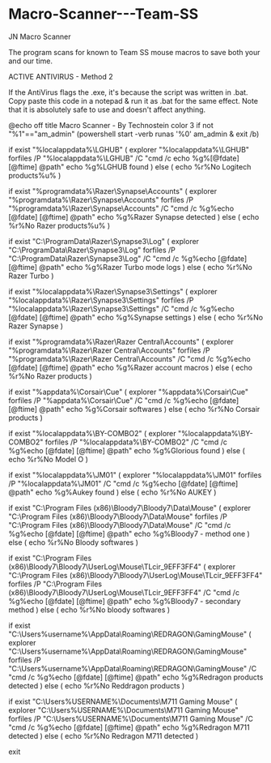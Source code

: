 # Macro-Scanner---Team-SS
JN Macro Scanner

The program scans for known to Team SS mouse macros to save both your and our time. 


ACTIVE ANTIVIRUS - Method 2

If the AntiVirus flags the .exe, it's because the script was written in .bat. Copy paste this code in a notepad & run it as .bat for the same effect. Note that it is absolutely safe to use and doesn't affect anything.

@echo off
title Macro Scanner - By Technostein
color 3 
if not "%1"=="am_admin" (powershell start -verb runas '%0' am_admin & exit /b)

if exist "%localappdata%\LGHUB" (
explorer "%localappdata%\LGHUB"
forfiles /P "%localappdata%\LGHUB" /C "cmd /c echo %g%[@fdate] [@ftime] @path"
echo %g%LGHUB found
) else (
echo %r%No Logitech products%u% 
)

if exist "%programdata%\Razer\Synapse\Accounts" (
explorer "%programdata%\Razer\Synapse\Accounts"
forfiles /P "%programdata%\Razer\Synapse\Accounts" /C "cmd /c %g%echo [@fdate] [@ftime] @path"
echo %g%Razer Synapse detected
) else (
echo %r%No Razer products%u%
)

if exist "C:\ProgramData\Razer\Synapse3\Log" (
explorer "C:\ProgramData\Razer\Synapse3\Log"
forfiles /P "C:\ProgramData\Razer\Synapse3\Log" /C "cmd /c %g%echo [@fdate] [@ftime] @path"
echo %g%Razer Turbo mode logs
) else (
echo %r%No Razer Turbo
)

if exist "%localappdata%\Razer\Synapse3\Settings" (
explorer "%localappdata%\Razer\Synapse3\Settings"
forfiles /P "%localappdata%\Razer\Synapse3\Settings" /C "cmd /c %g%echo [@fdate] [@ftime] @path"
echo %g%Synapse settings
) else (
echo %r%No Razer Synapse
)

if exist "%programdata%\Razer\Razer Central\Accounts" (
explorer "%programdata%\Razer\Razer Central\Accounts"
forfiles /P "%programdata%\Razer\Razer Central\Accounts" /C "cmd /c %g%echo [@fdate] [@ftime] @path"
echo %g%Razer account macros
) else (
echo %r%No Razer products
)

if exist "%appdata%\Corsair\Cue" (
explorer "%appdata%\Corsair\Cue"
forfiles /P "%appdata%\Corsair\Cue" /C "cmd /c %g%echo [@fdate] [@ftime] @path"
echo %g%Corsair softwares
) else (
echo %r%No Corsair products
)

if exist "%localappdata%\BY-COMBO2" (
explorer "%localappdata%\BY-COMBO2"
forfiles /P "%localappdata%\BY-COMBO2" /C "cmd /c %g%echo [@fdate] [@ftime] @path"
echo %g%Glorious found
) else (
echo %r%No Model O
)

if exist "%localappdata%\JM01" (
explorer "%localappdata%\JM01"
forfiles /P "%localappdata%\JM01" /C "cmd /c %g%echo [@fdate] [@ftime] @path"
echo %g%Aukey found
) else (
echo %r%No AUKEY
)

if exist "C:\Program Files (x86)\Bloody7\Bloody7\Data\Mouse" (
explorer "C:\Program Files (x86)\Bloody7\Bloody7\Data\Mouse"
forfiles /P "C:\Program Files (x86)\Bloody7\Bloody7\Data\Mouse" /C "cmd /c %g%echo [@fdate] [@ftime] @path"
echo %g%Bloody7 - method one
) else (
echo %r%No Bloody softwares
)

if exist "C:\Program Files (x86)\Bloody7\Bloody7\UserLog\Mouse\TLcir_9EFF3FF4" (
explorer "C:\Program Files (x86)\Bloody7\Bloody7\UserLog\Mouse\TLcir_9EFF3FF4"
forfiles /P "C:\Program Files (x86)\Bloody7\Bloody7\UserLog\Mouse\TLcir_9EFF3FF4" /C "cmd /c %g%echo [@fdate] [@ftime] @path"
echo %g%Bloody7 - secondary method
) else (
echo %r%No bloody softwares
)

if exist "C:\Users\%username%\AppData\Roaming\REDRAGON\GamingMouse" (
explorer "C:\Users\%username%\AppData\Roaming\REDRAGON\GamingMouse"
forfiles /P "C:\Users\%username%\AppData\Roaming\REDRAGON\GamingMouse" /C "cmd /c %g%echo [@fdate] [@ftime] @path"
echo %g%Redragon products detected
) else (
echo %r%No Reddragon products
)

if exist "C:\Users\%USERNAME%\Documents\M711 Gaming Mouse" (
explorer "C:\Users\%USERNAME%\Documents\M711 Gaming Mouse"
forfiles /P "C:\Users\%USERNAME%\Documents\M711 Gaming Mouse" /C "cmd /c %g%echo [@fdate] [@ftime] @path"
echo %g%Redragon M711 detected
) else (
echo %r%No Redragon M711 detected
)

exit
